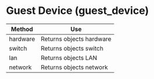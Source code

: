# Guest Device (guest\_device)

| Method   | Use                      |
| -------- | ------------------------ |
| hardware | Returns objects hardware |
| switch   | Returns objects switch   |
| lan      | Returns objects LAN      |
| network  | Returns objects network  |
